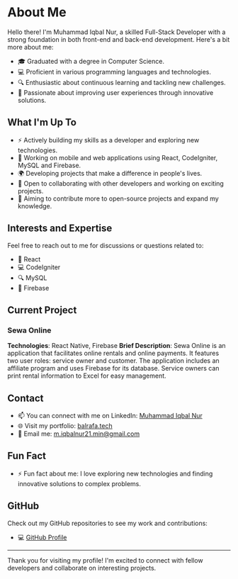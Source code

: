 # About Me

Hello there! I'm Muhammad Iqbal Nur, a skilled Full-Stack Developer with a strong foundation in both front-end and back-end development. Here's a bit more about me:

- 🎓 Graduated with a degree in Computer Science.
- 💻 Proficient in various programming languages and technologies.
- 🔍 Enthusiastic about continuous learning and tackling new challenges.
- 🌱 Passionate about improving user experiences through innovative solutions.

## What I'm Up To

- ⚡ Actively building my skills as a developer and exploring new technologies.
- 📱 Working on mobile and web applications using React, CodeIgniter, MySQL and Firebase.
- 🌍 Developing projects that make a difference in people's lives.
- 👯 Open to collaborating with other developers and working on exciting projects.
- 🤔 Aiming to contribute more to open-source projects and expand my knowledge.

## Interests and Expertise

Feel free to reach out to me for discussions or questions related to:

- 💬 React
- 💻 CodeIgniter
- 🔍 MySQL
- 🧩 Firebase

## Current Project

### Sewa Online

**Technologies**: React Native, Firebase
**Brief Description**: Sewa Online is an application that facilitates online rentals and online payments. It features two user roles: service owner and customer. The application includes an affiliate program and uses Firebase for its database. Service owners can print rental information to Excel for easy management.

## Contact

- 📫 You can connect with me on LinkedIn: [Muhammad Iqbal Nur](https://www.linkedin.com/in/iqbalnur/)
- 🌐 Visit my portfolio: [balrafa.tech](https://balrafa.tech/)
- 📧 Email me: m.iqbalnur21.min@gmail.com

## Fun Fact

- ⚡ Fun fact about me: I love exploring new technologies and finding innovative solutions to complex problems.

## GitHub

Check out my GitHub repositories to see my work and contributions:

- 💻 [GitHub Profile](https://github.com/iqbalnur21)

---

Thank you for visiting my profile! I'm excited to connect with fellow developers and collaborate on interesting projects.

